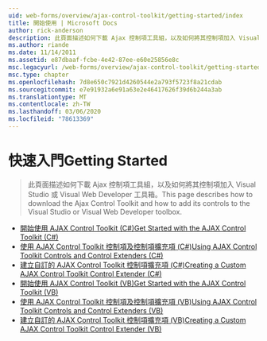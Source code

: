 ```yaml
---
uid: web-forms/overview/ajax-control-toolkit/getting-started/index
title: 開始使用 | Microsoft Docs
author: rick-anderson
description: 此頁面描述如何下載 Ajax 控制項工具組，以及如何將其控制項加入 Visual Studio 或 Visual Web Developer 工具箱。
ms.author: riande
ms.date: 11/14/2011
ms.assetid: e87dbaaf-fcbe-4e42-87ee-e60e25856e8c
msc.legacyurl: /web-forms/overview/ajax-control-toolkit/getting-started
msc.type: chapter
ms.openlocfilehash: 7d8e650c7921d4260544e2a793f5723f8a21cdab
ms.sourcegitcommit: e7e91932a6e91a63e2e46417626f39d6b244a3ab
ms.translationtype: MT
ms.contentlocale: zh-TW
ms.lasthandoff: 03/06/2020
ms.locfileid: "78613369"
---
```

# <a name="getting-started"></a><span data-ttu-id="7ee34-103">快速入門</span><span class="sxs-lookup"><span data-stu-id="7ee34-103">Getting Started</span></span>

> <span data-ttu-id="7ee34-104">此頁面描述如何下載 Ajax 控制項工具組，以及如何將其控制項加入 Visual Studio 或 Visual Web Developer 工具箱。</span><span class="sxs-lookup"><span data-stu-id="7ee34-104">This page describes how to download the Ajax Control Toolkit and how to add its controls to the Visual Studio or Visual Web Developer toolbox.</span></span>

- [<span data-ttu-id="7ee34-105">開始使用 AJAX Control Toolkit (C#)</span><span class="sxs-lookup"><span data-stu-id="7ee34-105">Get Started with the AJAX Control Toolkit (C#)</span></span>](get-started-with-the-ajax-control-toolkit-cs.md)
- [<span data-ttu-id="7ee34-106">使用 AJAX Control Toolkit 控制項及控制項擴充項 (C#)</span><span class="sxs-lookup"><span data-stu-id="7ee34-106">Using AJAX Control Toolkit Controls and Control Extenders (C#)</span></span>](using-ajax-control-toolkit-controls-and-control-extenders-cs.md)
- [<span data-ttu-id="7ee34-107">建立自訂的 AJAX Control Toolkit 控制項擴充項 (C#)</span><span class="sxs-lookup"><span data-stu-id="7ee34-107">Creating a Custom AJAX Control Toolkit Control Extender (C#)</span></span>](creating-a-custom-ajax-control-toolkit-control-extender-cs.md)
- [<span data-ttu-id="7ee34-108">開始使用 AJAX Control Toolkit (VB)</span><span class="sxs-lookup"><span data-stu-id="7ee34-108">Get Started with the AJAX Control Toolkit (VB)</span></span>](get-started-with-the-ajax-control-toolkit-vb.md)
- [<span data-ttu-id="7ee34-109">使用 AJAX Control Toolkit 控制項及控制項擴充項 (VB)</span><span class="sxs-lookup"><span data-stu-id="7ee34-109">Using AJAX Control Toolkit Controls and Control Extenders (VB)</span></span>](using-ajax-control-toolkit-controls-and-control-extenders-vb.md)
- [<span data-ttu-id="7ee34-110">建立自訂的 AJAX Control Toolkit 控制項擴充項 (VB)</span><span class="sxs-lookup"><span data-stu-id="7ee34-110">Creating a Custom AJAX Control Toolkit Control Extender (VB)</span></span>](creating-a-custom-ajax-control-toolkit-control-extender-vb.md)
